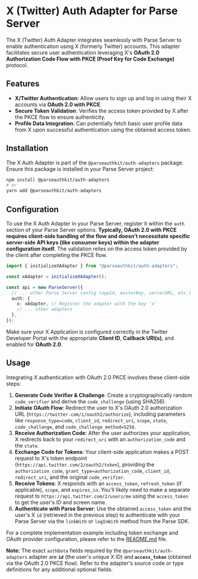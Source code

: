 # X (Twitter) Auth Adapter for Parse Server

The X (Twitter) Auth Adapter integrates seamlessly with Parse Server to enable authentication using X (formerly Twitter) accounts. This adapter facilitates secure user authentication leveraging X's **OAuth 2.0 Authorization Code Flow with PKCE (Proof Key for Code Exchange)** protocol.

## Features

- **X/Twitter Authentication**: Allow users to sign up and log in using their X accounts via **OAuth 2.0 with PKCE**.
- **Secure Token Validation**: Verifies the access token provided by X after the PKCE flow to ensure authenticity.
- **Profile Data Integration**: Can potentially fetch basic user profile data from X upon successful authentication using the obtained access token.

## Installation

The X Auth Adapter is part of the `@parseauthkit/auth-adapters` package. Ensure this package is installed in your Parse Server project:

```bash
npm install @parseauthkit/auth-adapters
# or
yarn add @parseauthkit/auth-adapters
```

## Configuration

To use the X Auth Adapter in your Parse Server, register it within the `auth` section of your Parse Server options. **Typically, OAuth 2.0 with PKCE requires client-side handling of the flow and doesn't necessitate specific server-side API keys (like consumer keys) within the adapter configuration itself.** The validation relies on the access token provided by the client after completing the PKCE flow.

```typescript
import { initializeXAdapter } from "@parseauthkit/auth-adapters";

const xAdapter = initializeXAdapter();

const api = new ParseServer({
  // ... other Parse Server config (appId, masterKey, serverURL, etc.)
  auth: {
    x: xAdapter, // Register the adapter with the key 'x'
    // ... other adapters
  },
});
```

Make sure your X Application is configured correctly in the Twitter Developer Portal with the appropriate **Client ID**, **Callback URI(s)**, and enabled for **OAuth 2.0**.

## Usage

Integrating X authentication with OAuth 2.0 PKCE involves these client-side steps:

1. **Generate Code Verifier & Challenge**: Create a cryptographically random `code_verifier` and derive the `code_challenge` (using SHA256).
2. **Initiate OAuth Flow**: Redirect the user to X's OAuth 2.0 authorization URL (`https://twitter.com/i/oauth2/authorize`), including parameters like `response_type=code`, `client_id`, `redirect_uri`, `scope`, `state`, `code_challenge`, and `code_challenge_method=S256`.
3. **Receive Authorization Code**: After the user authorizes your application, X redirects back to your `redirect_uri` with an `authorization_code` and the `state`.
4. **Exchange Code for Tokens**: Your client-side application makes a POST request to X's token endpoint (`https://api.twitter.com/2/oauth2/token`), providing the `authorization_code`, `grant_type=authorization_code`, `client_id`, `redirect_uri`, and the original `code_verifier`.
5. **Receive Tokens**: X responds with an `access_token`, `refresh_token` (if applicable), `scope`, and `expires_in`. You'll likely need to make a separate request to `https://api.twitter.com/2/users/me` using the `access_token` to get the user's ID and screen name.
6. **Authenticate with Parse Server**: Use the obtained `access_token` and the user's X `id` (retrieved in the previous step) to authenticate with your Parse Server via the `linkWith` or `logInWith` method from the Parse SDK.

For a complete implementation example including token exchange and OAuth provider configuration, please refer to the [README.md](../../../README.md) file.

**Note:** The exact `authData` fields required by the `@parseauthkit/auth-adapters` adapter are **`id`** (the user's unique X ID) and **`access_token`** (obtained via the OAuth 2.0 PKCE flow). Refer to the adapter's source code or type definitions for any additional optional fields.
